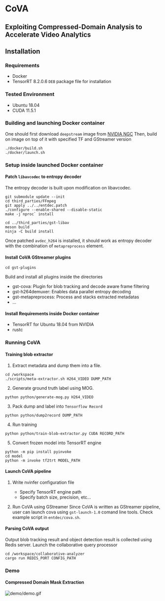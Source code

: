 # CoVA

## Exploiting Compressed-Domain Analysis to Accelerate Video Analytics

## Installation

### Requirements

 - Docker
 - TensorRT 8.2.0.6 `DEB` package file for installation

### Tested Environment

 - Ubuntu 18.04
 - CUDA 11.5.1

### Building and launching Docker container

One should first download `deepstream` image from [NVIDIA NGC](https://ngc.nvidia.com/catalog/containers/nvidia:deepstream)
Then, build on image on top of it with specified TF and GStreamer version

```
./docker/build.sh
./docker/launch.sh
```

### Setup inside launched Docker container

#### Patch `libavcodec` to entropy decoder
The entropy decoder is built upon modification on libavcodec.
```
git submodule update --init
cd third_parties/FFmpeg
git apply ../../entdec.patch
./configure --enable-shared --disable-static
make -j`nproc` install

cd ../third_parties/gst-libav
meson build
ninja -C build install
```
Once patched `avdec_h264` is installed, it should work as entropy decoder with the combination of `metapreprocess` element.

#### Install CoVA GStreamer plugins
```
cd gst-plugins
```
Build and install all plugins inside the directories
 - gst-cova: Plugin for blob tracking and decode aware frame filtering
 - gst-h264demuxer: Enables data parallel entropy decoding
 - gst-metapreprocess: Process and stacks extracted metadatas
 - ...

#### Install Requirements inside Docker container
- TensorRT for Ubuntu 18.04 from NVIDIA
- rustc

### Running CoVA

#### Training blob extractor

1. Extract metadata and dump them into a file.

```
cd /workspace
./scripts/meta-extractor.sh H264_VIDEO DUMP_PATH
```

2. Generate ground truth label using MOG.
```
python python/generate-mog.py H264_VIDEO
```

3. Pack dump and label into `Tensorflow Record`
```
python python/dump2record DUMP_PATH
```

4. Run training
```
python python/train-blob-extractor.py CUDA RECORD_PATH
```

5. Convert frozen model into TensorRT engine
```
python -m pip install pyinvoke
cd model
python -m invoke tf2trt MODEL_PATH
```

#### Launch CoVA pipeline

1. Write nvinfer configuration file
    - Specify TensorRT engine path
    - Specify batch size, precision, etc...

2. Run CoVA using GStreamer
Since CoVA is written as GStreamer pipeline, user can launch cova using `gst-launch-1.0` comand line tools.
Check example script in `entdec/cova.sh`.

#### Parsing CoVA output
Output blob tracking result and object detection result is collected using Redis server.
Launch the collaborative query processor
```
cd /workspace/collaborative-analyzer
cargo run REDIS_PORT CONFIG_PATH
```

### Demo
#### Compressed Domain Mask Extraction
![demo/demo.gif](https://github.com/anonymous-cova/cova/blob/master/demo/demo.gif?raw=true)
